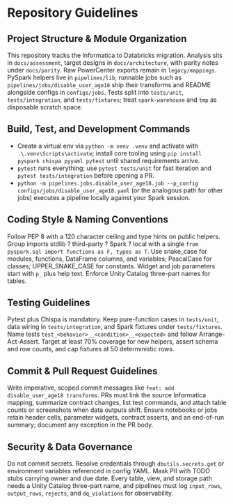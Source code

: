 # Repository Guidelines

## Project Structure & Module Organization
This repository tracks the Informatica to Databricks migration. Analysis sits in `docs/assessment`, target designs in `docs/architecture`, with parity notes under `docs/parity`. Raw PowerCenter exports remain in `legacy/mappings`. PySpark helpers live in `pipelines/lib`; runnable jobs such as `pipelines/jobs/disable_user_age18` ship their transforms and README alongside configs in `configs/jobs`. Tests split into `tests/unit`, `tests/integration`, and `tests/fixtures`; treat `spark-warehouse` and `tmp` as disposable scratch space.

## Build, Test, and Development Commands
- Create a virtual env via `python -m venv .venv` and activate with `.\.venv\Scripts\activate`; install core tooling using `pip install pyspark chispa pyyaml pytest` until shared requirements arrive.
- `pytest` runs everything; use `pytest tests/unit` for fast iteration and `pytest tests/integration` before opening a PR.
- `python -m pipelines.jobs.disable_user_age18.job --p_config configs/jobs/disable_user_age18.yaml` (or the analogous path for other jobs) executes a pipeline locally against your Spark session.

## Coding Style & Naming Conventions
Follow PEP 8 with a 120 character ceiling and type hints on public helpers. Group imports stdlib ? third-party ? Spark ? local with a single `from pyspark.sql import functions as F, types as T`. Use snake_case for modules, functions, DataFrame columns, and variables; PascalCase for classes; UPPER_SNAKE_CASE for constants. Widget and job parameters start with `p_` plus help text. Enforce Unity Catalog three-part names for tables.

## Testing Guidelines
Pytest plus Chispa is mandatory. Keep pure-function cases in `tests/unit`, data wiring in `tests/integration`, and Spark fixtures under `tests/fixtures`. Name tests `test_<behavior>__<condition>__<expected>` and follow Arrange-Act-Assert. Target at least 70% coverage for new helpers, assert schema and row counts, and cap fixtures at 50 deterministic rows.

## Commit & Pull Request Guidelines
Write imperative, scoped commit messages like `feat: add disable_user_age18 transforms`. PRs must link the source Informatica mapping, summarize contract changes, list test commands, and attach table counts or screenshots when data outputs shift. Ensure notebooks or jobs retain header cells, parameter widgets, contract asserts, and an end-of-run summary; document any exception in the PR body.

## Security & Data Governance
Do not commit secrets. Resolve credentials through `dbutils.secrets.get` or environment variables referenced in config YAML. Mask PII with TODO stubs carrying owner and due date. Every table, view, and storage path needs a Unity Catalog three-part name, and pipelines must log `input_rows`, `output_rows`, `rejects`, and `dq_violations` for observability.
